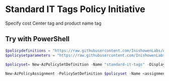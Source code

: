 # Standard IT Tags Policy Initiative

Specify cost Center tag and product name tag

## Try with PowerShell

````powershell
$policydefinitions = "https://raw.githubusercontent.com/InishowenLabs/AzureTesting/master/azurepolicyset.definitions.json"
$policysetparameters = "https://raw.githubusercontent.com/InishowenLabs/AzureTesting/master/azurepolicyset.parameters.json"

$policyset= New-AzPolicySetDefinition -Name "standard-it-tags" -DisplayName "Central IT - Standard Tag Initiative" -Description "Specify standard tags used by Central IT" -PolicyDefinition $policydefinitions -Parameter $policysetparameters 
 
New-AzPolicyAssignment -PolicySetDefinition $policyset -Name <assignmentname> -Scope <scope>  -instanceCostCenterValue <required value for instance Cost Center tag> -instanceNameValue <required value for instance Name tag>
````
